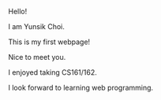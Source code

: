 Hello!

I am Yunsik Choi.

This is my first webpage!

Nice to meet you.

I enjoyed taking CS161/162.

I look forward to learning web programming.
